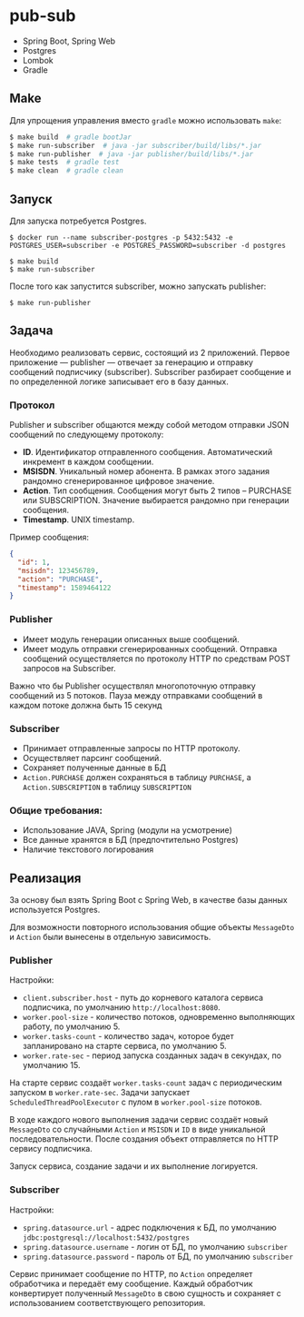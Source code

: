 # pub-sub

* Spring Boot, Spring Web
* Postgres
* Lombok
* Gradle

## Make

Для упрощения управления вместо `gradle` можно использовать `make`:

```bash
$ make build  # gradle bootJar
$ make run-subscriber  # java -jar subscriber/build/libs/*.jar 
$ make run-publisher  # java -jar publisher/build/libs/*.jar  
$ make tests  # gradle test
$ make clean  # gradle clean
```

## Запуск 

Для запуска потребуется Postgres. 
```shell
$ docker run --name subscriber-postgres -p 5432:5432 -e POSTGRES_USER=subscriber -e POSTGRES_PASSWORD=subscriber -d postgres
```

```shell
$ make build
$ make run-subscriber
```

После того как запустится subscriber, можно запускать publisher:

```shell
$ make run-publisher
```

## Задача

Необходимо реализовать сервис, состоящий из 2 приложений. Первое
приложение — publisher — отвечает за генерацию и отправку сообщений подписчику
(subscriber). Subscriber разбирает сообщение и по определенной логике
записывает его в базу данных.

### Протокол

Publisher и subscriber общаются между собой методом отправки JSON сообщений по
следующему протоколу:

* **ID**. Идентификатор отправленного сообщения. Автоматический инкремент в 
  каждом сообщении.
* **MSISDN**. Уникальный номер абонента. В рамках этого задания рандомно
сгенерированное цифровое значение.
* **Action**. Тип сообщения. Сообщения могут быть 2 типов – PURCHASE или
SUBSCRIPTION. Значение выбирается рандомно при генерации сообщения.
* **Timestamp**. UNIX timestamp.

Пример сообщения:
```json
{
  "id": 1,
  "msisdn": 123456789,
  "action": "PURCHASE",
  "timestamp": 1589464122
}
```

### Publisher

* Имеет модуль генерации описанных выше сообщений.
* Имеет модуль отправки сгенерированных сообщений. Отправка сообщений
осуществляется по протоколу HTTP по средствам POST запросов на Subscriber.

Важно что бы Publisher осуществлял многопоточную отправку сообщений из 5
потоков. Пауза между отправками сообщений в каждом потоке должна быть 15
секунд

### Subscriber
* Принимает отправленные запросы по HTTP протоколу.
* Осуществляет парсинг сообщений.
* Сохраняет полученные данные в БД
* `Action.PURCHASE` должен сохраняться в таблицу `PURCHASE`, а 
  `Action.SUBSCRIPTION` в таблицу `SUBSCRIPTION`
  

### Общие требования:

* Использование JAVA, Spring (модули на усмотрение)
* Все данные хранятся в БД (предпочтительно Postgres)
* Наличие текстового логирования

## Реализация

За основу был взять Spring Boot с Spring Web, в качестве базы данных
используется Postgres.

Для возможности повторного использования общие объекты 
`MessageDto` и `Action` были вынесены в отдельную зависимость.

### Publisher

Настройки:

* `client.subscriber.host` - путь до корневого каталога сервиса подписчика, 
  по умолчанию `http://localhost:8080`.
* `worker.pool-size` - количество потоков, одновременно выполняющих работу,
  по умолчанию 5.
* `worker.tasks-count` - количество задач, которое будет запланировано на 
  старте сервиса, по умолчанию 5.
* `worker.rate-sec` - период запуска созданных задач в секундах, 
  по умолчанию 15.
  
На старте сервис создаёт `worker.tasks-count` задач с периодическим запуском
в `worker.rate-sec`. Задачи запускает `ScheduledThreadPoolExecutor` с пулом
в `worker.pool-size` потоков.

В ходе каждого нового выполнения задачи сервис создаёт новый `MessageDto` со
случайными `Action` и `MSISDN` и `ID` в виде уникальной последовательности.
После создания объект отправляется по HTTP сервису подписчика.

Запуск сервиса, создание задачи и их выполнение логируется.

### Subscriber

Настройки:
* `spring.datasource.url` - адрес подключения к БД, 
  по умолчанию `jdbc:postgresql://localhost:5432/postgres`
* `spring.datasource.username` - логин от БД, по умолчанию `subscriber`
* `spring.datasource.password` - пароль от БД, по умолчанию `subscriber`

Сервис принимает сообщение по HTTP, по `Action` определяет обработчика и
передаёт ему сообщение. Каждый обработчик конвертирует полученный 
`MessageDto` в свою сущность и сохраняет с использованием соответствующего
репозитория.